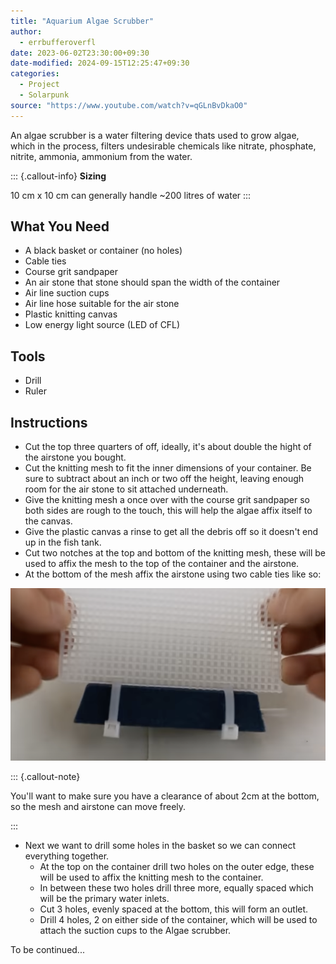 ```yaml
---
title: "Aquarium Algae Scrubber"
author:
  - errbufferoverfl
date: 2023-06-02T23:30:00+09:30
date-modified: 2024-09-15T12:25:47+09:30
categories:
  - Project
  - Solarpunk
source: "https://www.youtube.com/watch?v=qGLnBvDkaO0"
---
```


An algae scrubber is a water filtering device thats used to grow algae, which in the process, filters undesirable chemicals like nitrate, phosphate, nitrite, ammonia, ammonium from the water.

::: {.callout-info}
**Sizing**

10 cm x 10 cm can generally handle ~200 litres of water
:::

## What You Need

- A black basket or container (no holes)
- Cable ties
- Course grit sandpaper
- An air stone that stone should span the width of the container
- Air line suction cups
- Air line hose suitable for the air stone
- Plastic knitting canvas
- Low energy light source (LED of CFL)

## Tools

- Drill
- Ruler

## Instructions

- Cut the top three quarters of off, ideally, it's about double the hight of the airstone you bought.
- Cut the knitting mesh to fit the inner dimensions of your container. Be sure to subtract about an inch or two off the height, leaving enough room for the air stone to sit attached underneath.
- Give the knitting mesh a once over with the course grit sandpaper so both sides are rough to the touch, this will help the algae affix itself to the canvas.
- Give the plastic canvas a rinse to get all the debris off so it doesn't end up in the fish tank.
- Cut two notches at the top and bottom of the knitting mesh, these will be used to affix the mesh to the top of the container and the airstone.
- At the bottom of the mesh affix the airstone using two cable ties like so:

![aquarium-algae-scrubber](/imgs/aquarium-algae-scrubber.png)

::: {.callout-note}

You'll want to make sure you have a clearance of about 2cm at the bottom, so the mesh and airstone can move freely.

:::

- Next we want to drill some holes in the basket so we can connect everything together.
  - At the top on the container drill two holes on the outer edge, these will be used to affix the knitting mesh to the container.
  - In between these two holes drill three more, equally spaced which will be the primary water inlets.
  - Cut 3 holes, evenly spaced at the bottom, this will form an outlet.
  - Drill 4 holes, 2 on either side of the container, which will be used to attach the suction cups to the Algae scrubber.

To be continued...
